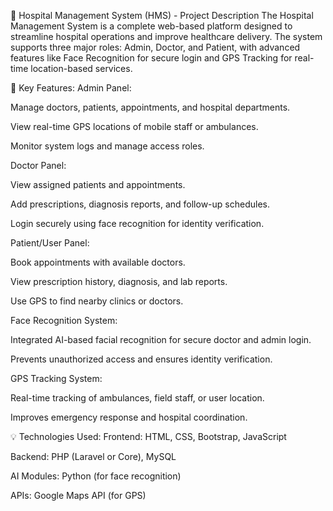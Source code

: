 🏥 Hospital Management System (HMS) - Project Description
The Hospital Management System is a complete web-based platform designed to streamline hospital operations and improve healthcare delivery. The system supports three major roles: Admin, Doctor, and Patient, with advanced features like Face Recognition for secure login and GPS Tracking for real-time location-based services.

🔐 Key Features:
Admin Panel:

Manage doctors, patients, appointments, and hospital departments.

View real-time GPS locations of mobile staff or ambulances.

Monitor system logs and manage access roles.

Doctor Panel:

View assigned patients and appointments.

Add prescriptions, diagnosis reports, and follow-up schedules.

Login securely using face recognition for identity verification.

Patient/User Panel:

Book appointments with available doctors.

View prescription history, diagnosis, and lab reports.

Use GPS to find nearby clinics or doctors.

Face Recognition System:

Integrated AI-based facial recognition for secure doctor and admin login.

Prevents unauthorized access and ensures identity verification.

GPS Tracking System:

Real-time tracking of ambulances, field staff, or user location.

Improves emergency response and hospital coordination.

💡 Technologies Used:
Frontend: HTML, CSS, Bootstrap, JavaScript

Backend: PHP (Laravel or Core), MySQL

AI Modules: Python (for face recognition)

APIs: Google Maps API (for GPS)

